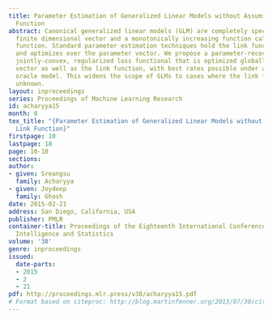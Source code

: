 ```yaml
---
title: Parameter Estimation of Generalized Linear Models without Assuming their Link
  Function
abstract: Canonical generalized linear models (GLM) are completely specified by a
  finite dimensional vector and a monotonically increasing function called the link
  function. Standard parameter estimation techniques hold the link function fixed
  and optimizes over the parameter vector. We propose a parameter-recovery facilitating,
  jointly-convex, regularized loss functional that is optimized globally over the
  vector as well as the link function, with best rates possible under a first order
  oracle model. This widens the scope of GLMs to cases where the link function is
  unknown.
layout: inproceedings
series: Proceedings of Machine Learning Research
id: acharyya15
month: 0
tex_title: "{Parameter Estimation of Generalized Linear Models without Assuming their
  Link Function}"
firstpage: 10
lastpage: 18
page: 10-18
sections: 
author:
- given: Sreangsu
  family: Acharyya
- given: Joydeep
  family: Ghosh
date: 2015-02-21
address: San Diego, California, USA
publisher: PMLR
container-title: Proceedings of the Eighteenth International Conference on Artificial
  Intelligence and Statistics
volume: '38'
genre: inproceedings
issued:
  date-parts:
  - 2015
  - 2
  - 21
pdf: http://proceedings.mlr.press/v38/acharyya15.pdf
# Format based on citeproc: http://blog.martinfenner.org/2013/07/30/citeproc-yaml-for-bibliographies/
---
```


